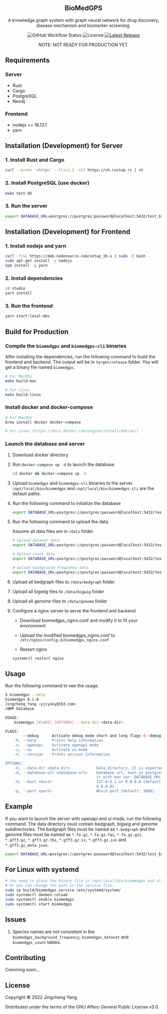 <h2 align="center">BioMedGPS</h2>
<p align="center">A knowledge graph system with graph neural network for drug discovery, disease mechanism and biomarker screening.</p>

<p align="center">
<img alt="GitHub Workflow Status" src="https://img.shields.io/github/workflow/status/yjcyxky/biomedgps/release?label=Build Status">
<img src="https://img.shields.io/github/license/yjcyxky/biomedgps.svg?label=License" alt="License"> 
<a href="https://github.com/yjcyxky/biomedgps/releases">
<img alt="Latest Release" src="https://img.shields.io/github/release/yjcyxky/biomedgps.svg?label=Latest%20Release"/>
</a>
</p>

<p align="center">NOTE: NOT READY FOR PRODUCTION YET.</p>

## Requirements

### Server
- Rust
- Cargo
- PostgreSQL
- Neo4j

### Frontend

- nodejs == 16.13.1
- yarn

## Installation (Development) for Server

### 1. Install Rust and Cargo

```bash
curl --proto '=https' --tlsv1.2 -sSf https://sh.rustup.rs | sh
```

### 2. Install PostgreSQL (use docker)

```bash
make test-db
```

### 3. Run the server

```bash
export DATABASE_URL=postgres://postgres:password@localhost:5432/test_biomedgps && cargo run -- -H 0.0.0.0 -p 8888 -D data --openapi --debug
```

## Installation (Development) for Frontend

### 1. Install nodejs and yarn

```bash
curl -fsSL https://deb.nodesource.com/setup_16.x | sudo -E bash -
sudo apt-get install -y nodejs
npm install -g yarn
```

### 2. Install dependencies

```bash
cd studio
yarn install
```

### 3. Run the frontend

```bash
yarn start:local-dev
```

## Build for Production

### Compile the `biomedgps` and `biomedgps-cli` binaries

After installing the dependencies, run the following command to build the frontend and backend. The output will be in `target/release` folder. You will get a binary file named `biomedgps`.

```bash
# For MacOSx
make build-mac

# For Linux
make build-linux
```

### Install docker and docker-compose

```bash
# For MacOSx
brew install docker docker-compose

# For Linux [https://docs.docker.com/engine/install/debian/]
```

### Launch the database and server

1. Download docker directory
2. Run `docker-compose up -d` to launch the database

    ```bash
    cd docker && docker-compose up -d
    ```

3. Upload `biomedgps` and `biomedgps-cli` binaries to the server. `/opt/local/bin/biomedgps` and `/opt/local/bin/biomedgps-cli` are the default paths.

4. Run the following command to initialize the database

    ```bash
    export DATABASE_URL=postgres://postgres:password@localhost:5432/test_biomedgps && /opt/local/bin/biomedgps-cli initdb
    ```

5. Run the following command to upload the data

    Assume all data files are in `/data` folder.

    ```bash
    # Upload dataset data
    export DATABASE_URL=postgres://postgres:password@localhost:5432/test_biomedgps && /opt/local/bin/biomedgps-cli import -f /data/dataset.tsv -t dataset -D

    # Upload count data
    export DATABASE_URL=postgres://postgres:password@localhost:5432/test_biomedgps && /opt/local/bin/biomedgps-cli import -f /data/rnmp_count_output/ -t count -D

    # Upload background_frequency data
    export DATABASE_URL=postgres://postgres:password@localhost:5432/test_biomedgps && /opt/local/bin/biomedgps-cli import -f /data/background_frequency.tsv -t background_frequency -D
    ```

6. Upload all bedgraph files to `/data/bedgraph` folder

7. Upload all bigwig files to `/data/bigwig` folder

8. Upload all genome files to `/data/genome` folder

9. Configure a nginx server to serve the frontend and backend

    - Download biomedgps_nginx.conf and modify it to fit your environment

    - Upload the modified biomedgps_nginx.conf to `/etc/nginx/config.d/biomedgps_nginx.conf`

    - Restart nginx

    ```bash
    systemctl restart nginx
    ```

## Usage

Run the following command to see the usage.

```bash
$ biomedgps --help
biomedgps 0.1.0
Jingcheng Yang <yjcyxky@163.com>
rNMP Database

USAGE:
    biomedgps [FLAGS] [OPTIONS] --data-dir <data-dir>

FLAGS:
        --debug      Activate debug mode short and long flags (--debug) will be deduced from the field's name
    -h, --help       Prints help information
    -o, --openapi    Activate openapi mode
    -u, --ui         Activate ui mode
    -V, --version    Prints version information

OPTIONS:
    -D, --data-dir <data-dir>            Data directory. It is expected to contain bedgraph files and reference genomes
    -d, --database-url <database-url>    Database url, such as postgres:://user:pass@host:port/dbname. You can also set
                                         it with env var: DATABASE_URL
    -H, --host <host>                    127.0.0.1 or 0.0.0.0 [default: 127.0.0.1]  [possible values: 127.0.0.1,
                                         0.0.0.0]
    -p, --port <port>                    Which port [default: 3000]
```

## Example

If you want to launch the server with openapi and ui mode, run the following command. The data directory must contain bedgraph, bigwig and genome subdirectories. The bedgraph files must be named as `*.bedgraph` and the genome files must be named as `*.fa.gz`, `*.fa.gz.fai`, `*.fa.gz.gzi`, `*.gff3.gz`, `*.gff3.gz.tbi`, `*.gff3.gz.ix`, `*.gff3.gz.ixx` and `*.gff3.gz_meta.json`.

```bash
export DATABASE_URL=postgres://postgres:password@localhost:5432/test_biomedgps && biomedgps -H 0.0.0.0 -p 8888 -D data --openapi --ui
```

## For Linux with systemd

```bash
# You need to place the binary file in /opt/local/bin/biomedgps and all data files in /opt/local/data/biomedgps.
# Or you can change the path in the service file.
sudo cp build/biomedgps.service /etc/systemd/system/
sudo systemctl daemon-reload
sudo systemctl enable biomedgps
sudo systemctl start biomedgps
```

## Issues
1. Species names are not consistent in the `biomedgps_background_frequency`, `biomedgps_dataset` and `biomedgps_count` tables.

## Contributing
Comming soon...

## License
Copyright © 2022 Jingcheng Yang

Distributed under the terms of the GNU Affero General Public License v3.0.